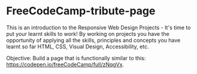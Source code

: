 # FreeCodeCamp-tribute-page

This is an introduction to the Responsive Web Design Projects - It's time to put your  learnt skills to work! By working on projects you have the opportunity of applying all the skills, principles and concepts you have learnt so far HTML, CSS, Visual Design, Accessibility, etc.

Objective: Build a page that is functionally similar to this: https://codepen.io/freeCodeCamp/full/zNqgVx.
